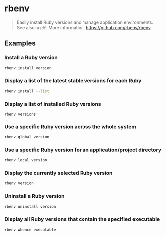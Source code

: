 # rbenv

> Easily install Ruby versions and manage application environments. See also: `asdf`. More information: <https://github.com/rbenv/rbenv>.

## Examples

### Install a Ruby version

```bash
rbenv install version
```

### Display a list of the latest stable versions for each Ruby

```bash
rbenv install --list
```

### Display a list of installed Ruby versions

```bash
rbenv versions
```

### Use a specific Ruby version across the whole system

```bash
rbenv global version
```

### Use a specific Ruby version for an application/project directory

```bash
rbenv local version
```

### Display the currently selected Ruby version

```bash
rbenv version
```

### Uninstall a Ruby version

```bash
rbenv uninstall version
```

### Display all Ruby versions that contain the specified executable

```bash
rbenv whence executable
```
